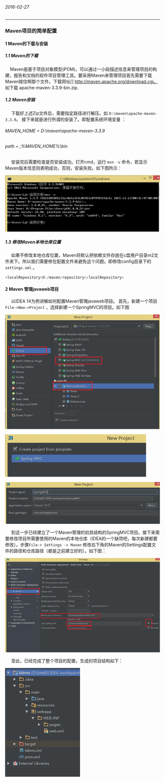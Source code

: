 ###### 2016-02-27
---
### Maven项目的简单配置  
#### 1 Maven的下载与安装  
##### 1.1 Maven的下载  
&nbsp;&nbsp;&nbsp;&nbsp;Maven是基于项目对象模型(POM)，可以通过一小段描述信息来管理项目的构建，报告和文档的软件项目管理工具。要采用Maven来管理项目首先需要下载Maven按住啊那个文件。下载网址[] http://maven.apache.org/download.cgi。 如下载 apache-maven-3.3.9-bin.zip.  
##### 1.2 Maven安装   
&nbsp;&nbsp;&nbsp;&nbsp; 下载好上述Zip文件后，需要指定路径进行解压。如 ` D:\maven\apache-maven-3.3.9 `。
接下来就是进行所谓的安装了。即配置系统环境变量 ：  
###### MAVEN_HOME = D:\maven\apache-maven-3.3.9  
###### path = ;%MAVEN_HOME%\bin   
&nbsp;&nbsp;&nbsp;&nbsp; 安装完后需要检查是否安装成功。打开cmd，运行 ` mvn -v ` 命令，若显示Maven版本信息则表明成功，否则，安装失败。如下图所示：  

![](img/2016022701.jpg)   

##### 1.3 修改Maven本地仓库位置  
&nbsp;&nbsp;&nbsp;&nbsp; 如果不修改本地仓库位置，Maven将默认把依赖文件存放在c盘用户目录m2文件夹下。所以我们需要修在配置文件来避免这个问题。即修改config目录下的` settings.xml ` 。  
```java  
<localRepository>D:/maven/repository</localRepository>  
```  
#### 2 Maven 管理javaweb项目  
&nbsp;&nbsp;&nbsp;&nbsp; 以IDEA 14为例讲解如何配置Maven管理javaweb项目。 首先，新建一个项目 ` File->New->Project ` ，选择新建一个SpringMVC的项目。如下图  

![](img/2016022702.jpg)   

![](img/2016022703.jpg)   

![](img/2016022704.jpg)   

&nbsp;&nbsp;&nbsp;&nbsp; 到这一步已经建立了一个Maven管理的初具结构的SpringMVC项目。接下来需要修改项目所需要使用的Maven的本地仓库（IDEA的一个缺项吧，每次新建都要修改）。步骤` File-> Settings -> Maven ` 修改右下角的Maven的Settings配置文件的路径和仓库路径（都是之前建立好的）。如下图：  

![](img/2016022715.jpg)   

&nbsp;&nbsp;&nbsp;&nbsp; 至此，已经完成了整个项目的配置，生成的项目结构如下：  

![](img/2016022706.jpg)

